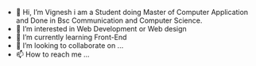 - 👋 Hi, I’m Vignesh i am a Student doing Master of Computer Application and Done in Bsc Communication and Computer Science.
- 👀 I’m interested in Web Development or Web design
- 🌱 I’m currently learning Front-End 
- 💞️ I’m looking to collaborate on ...
- 📫 How to reach me ...

<!---
codeswithvicky/codeswithvicky is a ✨ special ✨ repository because its `README.md` (this file) appears on your GitHub profile.
You can click the Preview link to take a look at your changes.
--->
